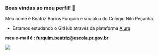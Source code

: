 ### Boas vindas ao meu perfil! 🙂

Meu nome é Beatriz Barros Furquim e sou alua do Colégio Nilo Peçanha.

- Estamos estudando o GitHub através da plataforma [Alura](https://cursos.alura.com.br/).

**meu e-mail é : furquim.beatriz@escola.pr.gov.br**

![](https://media.tenor.com/KBZieyu-6vMAAAAC/cool-ok.gif)
